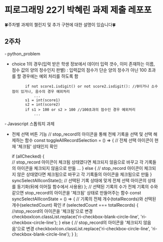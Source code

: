 # 피로그래밍 22기 박혜린 과제 제출 레포포
🍀주차별 과제의 챌린지 및 추가 구현에 대한 설명이 있습니다🍀
<br>
## 2주차
▫️ python_problem
- choice 1의 경우(입력 받은 학생 정보에서 데이터 입력 갯수, 이미 존재하는 이름, 점수 값의 양의 정수인지 판별)
: 입력값의 점수가 단순 양의 정수가 아닌 100 초과를 할 경우에는 예외 처리를 하도록 함

            if not score1.isdigit() or not score2.isdigit(): //0이거나 소수점이 있거나, 음수의 경우 예외처리
                ...      
            s1 = int(score1)
            s2 = int(score2)
            if s1 > 100 or s2 > 100 //100초과의 점수인 경우 예외처리
                ... 

▫️ Javascript 스톱워치 과제
-  전체 선택 버튼 기능
// stop_record의 아이콘을 통해 전체 기록을 선택 및 선택 해제하는 함수
const toggleAllRecordSelection = () => {
    // 전체 선택 아이콘이 현재 '체크됨' 상태인지 확인
    
    if (allChecked) {     
        // stop_record 아이콘이 체크됨 상태였다면 체크되지 않음으로 바꾸고 각 기록들의 아이콘을 체크되지 않음으로 만듦
        ...
    } else {
        // stop_record 아이콘이 체크되지 않은 상태였다면 체크됨으로 바꾸고 각 기록들의 아이콘을 체크됨으로 만듦
    }
    syncSelectAllIconState(); // 선택된 기록 상태에 맞게 전체 선택 아이콘의 상태를 동기화(뒤에 이어질 함수에서 사용용)
};
// 선택된 기록의 수가 전체 기록의 수와 같으면 stop_record의 아이콘을 '체크됨' 상태로 만들어주는 함수
const syncSelectAllIconState = () => {
    // 기록의 전체 개수(totalRecords)와 선택된 개수(selectedCount) 확인
    if (selectedCount === totalRecords) { //stop_record의 아이콘을 '체크됨'으로 변경
        checkboxIcon.classList.replace('ri-checkbox-blank-circle-line', 'ri-checkbox-circle-line');
    } else {                             // stop_record의 아이콘을 '체크되지 않음음'으로 변경
        checkboxIcon.classList.replace('ri-checkbox-circle-line', 'ri-checkbox-blank-circle-line');
    }
};
